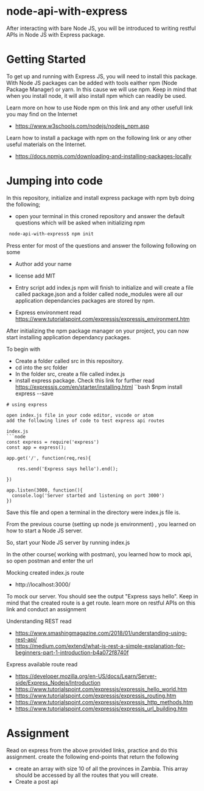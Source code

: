 # node-api-with-express
After interacting with bare Node JS, you will be introduced to writing restful APIs in Node JS with Express package.

# Getting Started

To get up and running with Express JS, you will need to install this package. With Node JS packages can be added with tools eaither npm (Node Package Manager) or yarn. In this cause we will use npm. Keep in mind that when you install node, it will also install npm which can readily be used.

Learn more on how to use Node npm on this link and any other usefull link you may find on the Internet 
- https://www.w3schools.com/nodejs/nodejs_npm.asp

Learn how to install a package with npm on the following link or any other useful materials on the Internet.
- https://docs.npmjs.com/downloading-and-installing-packages-locally

# Jumping into code

In this repository, initialize and install express package with npm byb doing the following;
- open your terminal in this croned repository
and answer the default questions which will be asked when initializing npm
```bash
 node-api-with-express$ npm init
 ```
 Press enter for most of the questions and answer the following following on some
  - Author add your name
  - license add MIT
  - Entry script add index.js
npm will finish to initialize and will create a file called package.json and a folder called node_modules were all our application dependancies packages are stored by npm.

- Express environment read https://www.tutorialspoint.com/expressjs/expressjs_environment.htm

After initializing the npm package manager on your project, you can now start installing application dependancy packages.

To begin with 
- Create a folder called src in this repository.
- cd into the src folder
- In the folder src, create a file called index.js
- install express package. Check this link for further read https://expressjs.com/en/starter/installing.html
``bash
  $npm install express --save
```
# using express

open index.js file in your code editor, vscode or atom
add the following lines of code to test express api routes

index.js
```node
const express = require('express')
const app = express();

app.get('/', function(req,res){
   
    res.send('Express says hello').end();
    
})

app.listen(3000, function(){
  console.log('Server started and listening on port 3000')
})

```

Save this file and open a terminal in the directory were index.js file is.

From the previous course (setting up node js environment) , you learned on how to start a Node JS server.

So, start your Node JS server by running index.js

In the other course( working with postman), you learned how to mock api, so open postman and enter the url

Mocking created index.js route 
 - http://localhost:3000/

To mock our server. You should see the output "Express says hello". Keep in mind that the created route is a get route. learn more on restful APIs on this link and conduct an assignment

Understanding REST read 
  - https://www.smashingmagazine.com/2018/01/understanding-using-rest-api/
  -  https://medium.com/extend/what-is-rest-a-simple-explanation-for-beginners-part-1-introduction-b4a072f8740f
  
Express available route read 
   - https://developer.mozilla.org/en-US/docs/Learn/Server-side/Express_Nodejs/Introduction
   - https://www.tutorialspoint.com/expressjs/expressjs_hello_world.htm
   - https://www.tutorialspoint.com/expressjs/expressjs_routing.htm
   - https://www.tutorialspoint.com/expressjs/expressjs_http_methods.htm
   - https://www.tutorialspoint.com/expressjs/expressjs_url_building.htm
   
 # Assignment
 
 Read on express from the above provided links, practice and do this assignment.
 create the following end-points that return the following
 
 - create an array with size 10 of all the provinces in Zambia. This array should be accessed by all the routes that you will create.
 - Create a post api
 
 





















